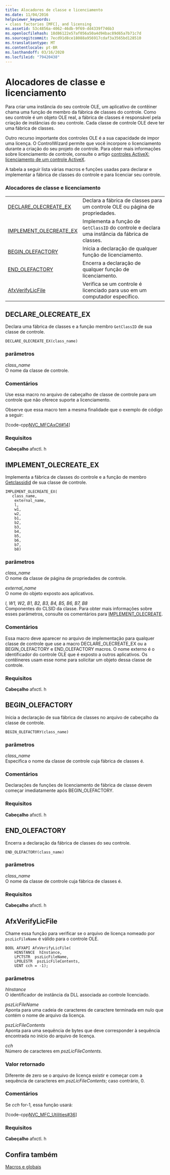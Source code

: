 ```yaml
---
title: Alocadores de classe e licenciamento
ms.date: 11/04/2016
helpviewer_keywords:
- class factories [MFC], and licensing
ms.assetid: 53c4856a-4062-46db-9f69-dd4339f746b3
ms.openlocfilehash: 18d86122e57af056a50a4d94bac89d65a7b71c7d
ms.sourcegitcommit: 7ecd91d8ce18088a956917cdaf3a3565bd128510
ms.translationtype: MT
ms.contentlocale: pt-BR
ms.lasthandoff: 03/16/2020
ms.locfileid: "79420438"
---
```

# <a name="class-factories-and-licensing"></a>Alocadores de classe e licenciamento

Para criar uma instância do seu controle OLE, um aplicativo de contêiner chama uma função de membro da fábrica de classes do controle. Como seu controle é um objeto OLE real, a fábrica de classes é responsável pela criação de instâncias do seu controle. Cada classe de controle OLE deve ter uma fábrica de classes.

Outro recurso importante dos controles OLE é a sua capacidade de impor uma licença. O ControlWizard permite que você incorpore o licenciamento durante a criação do seu projeto de controle. Para obter mais informações sobre licenciamento de controle, consulte o artigo [controles ActiveX: licenciamento de um controle ActiveX](../../mfc/mfc-activex-controls-licensing-an-activex-control.md).

A tabela a seguir lista várias macros e funções usadas para declarar e implementar a fábrica de classes do controle e para licenciar seu controle.

### <a name="class-factories-and-licensing"></a>Alocadores de classe e licenciamento

|||
|-|-|
|[DECLARE_OLECREATE_EX](#declare_olecreate_ex)|Declara a fábrica de classes para um controle OLE ou página de propriedades.|
|[IMPLEMENT_OLECREATE_EX](#implement_olecreate_ex)|Implementa a função de `GetClassID` do controle e declara uma instância da fábrica de classes.|
|[BEGIN_OLEFACTORY](#begin_olefactory)|Inicia a declaração de qualquer função de licenciamento.|
|[END_OLEFACTORY](#end_olefactory)|Encerra a declaração de qualquer função de licenciamento.|
|[AfxVerifyLicFile](#afxverifylicfile)|Verifica se um controle é licenciado para uso em um computador específico.|

##  <a name="declare_olecreate_ex"></a>DECLARE_OLECREATE_EX

Declara uma fábrica de classes e a função membro `GetClassID` de sua classe de controle.

```
DECLARE_OLECREATE_EX(class_name)
```

### <a name="parameters"></a>parâmetros

*class_name*<br/>
O nome da classe de controle.

### <a name="remarks"></a>Comentários

Use essa macro no arquivo de cabeçalho de classe de controle para um controle que não oferece suporte a licenciamento.

Observe que essa macro tem a mesma finalidade que o exemplo de código a seguir:

[!code-cpp[NVC_MFCAxCtl#14](../../mfc/reference/codesnippet/cpp/class-factories-and-licensing_1.h)]

### <a name="requirements"></a>Requisitos

  **Cabeçalho** afxctl. h

##  <a name="implement_olecreate_ex"></a>IMPLEMENT_OLECREATE_EX

Implementa a fábrica de classes do controle e a função de membro [Getclassidid](../../mfc/reference/colecontrol-class.md#getclassid) de sua classe de controle.

```
IMPLEMENT_OLECREATE_EX(
   class_name,
    external_name,
    l,
    w1,
    w2,
    b1,
    b2,
    b3,
    b4,
    b5,
    b6,
    b7,
    b8)
```

### <a name="parameters"></a>parâmetros

*class_name*<br/>
O nome da classe de página de propriedades de controle.

*external_name*<br/>
O nome do objeto exposto aos aplicativos.

*l, W1, W2, B1, B2, B3, B4, B5, B6, B7, B8*<br/>
Componentes do CLSID da classe. Para obter mais informações sobre esses parâmetros, consulte os comentários para [IMPLEMENT_OLECREATE](run-time-object-model-services.md#implement_olecreate).

### <a name="remarks"></a>Comentários

Essa macro deve aparecer no arquivo de implementação para qualquer classe de controle que use a macro DECLARE_OLECREATE_EX ou a BEGIN_OLEFACTORY e END_OLEFACTORY macros. O nome externo é o identificador do controle OLE que é exposto a outros aplicativos. Os contêineres usam esse nome para solicitar um objeto dessa classe de controle.

### <a name="requirements"></a>Requisitos

  **Cabeçalho** afxctl. h

##  <a name="begin_olefactory"></a>BEGIN_OLEFACTORY

Inicia a declaração de sua fábrica de classes no arquivo de cabeçalho da classe de controle.

```
BEGIN_OLEFACTORY(class_name)
```

### <a name="parameters"></a>parâmetros

*class_name*<br/>
Especifica o nome da classe de controle cuja fábrica de classes é.

### <a name="remarks"></a>Comentários

Declarações de funções de licenciamento de fábrica de classe devem começar imediatamente após BEGIN_OLEFACTORY.

### <a name="requirements"></a>Requisitos

  **Cabeçalho** afxctl. h

##  <a name="end_olefactory"></a>END_OLEFACTORY

Encerra a declaração da fábrica de classes do seu controle.

```
END_OLEFACTORY(class_name)
```

### <a name="parameters"></a>parâmetros

*class_name*<br/>
O nome da classe de controle cuja fábrica de classes é.

### <a name="requirements"></a>Requisitos

  **Cabeçalho** afxctl. h

##  <a name="afxverifylicfile"></a>AfxVerifyLicFile

Chame essa função para verificar se o arquivo de licença nomeado por `pszLicFileName` é válido para o controle OLE.

```
BOOL AFXAPI AfxVerifyLicFile(
    HINSTANCE  hInstance,
    LPCTSTR  pszLicFileName,
    LPOLESTR  pszLicFileContents,
    UINT cch = -1);
```

### <a name="parameters"></a>parâmetros

*hInstance*<br/>
O identificador de instância da DLL associada ao controle licenciado.

*pszLicFileName*<br/>
Aponta para uma cadeia de caracteres de caractere terminada em nulo que contém o nome de arquivo da licença.

*pszLicFileContents*<br/>
Aponta para uma sequência de bytes que deve corresponder à sequência encontrada no início do arquivo de licença.

*cch*<br/>
Número de caracteres em *pszLicFileContents*.

### <a name="return-value"></a>Valor retornado

Diferente de zero se o arquivo de licença existir e começar com a sequência de caracteres em *pszLicFileContents*; caso contrário, 0.

### <a name="remarks"></a>Comentários

Se *cch* for-1, essa função usará:

[!code-cpp[NVC_MFC_Utilities#36](../../mfc/codesnippet/cpp/class-factories-and-licensing_2.cpp)]

### <a name="requirements"></a>Requisitos

  **Cabeçalho** afxctl. h

## <a name="see-also"></a>Confira também

[Macros e globais](../../mfc/reference/mfc-macros-and-globals.md)
